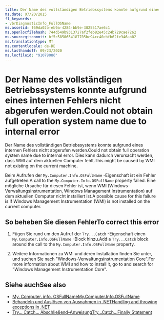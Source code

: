 ```yaml
---
title: Der Name des vollständigen Betriebssystems konnte aufgrund eines internen Fehlers nicht abgerufen werden.
ms.date: 07/20/2015
f1_keywords:
- vbrDiagnosticInfo_FullOSName
ms.assetid: f69da02b-eb9a-4284-bb9e-3025517ae6c1
ms.openlocfilehash: 744d549b9313727af2feb82e45c24b729cae7262
ms.sourcegitcommit: bf5c5850654187705bc94cc40ebfb62fe346ab02
ms.translationtype: MT
ms.contentlocale: de-DE
ms.lasthandoff: 09/23/2020
ms.locfileid: "91079086"
---
```

# <a name="could-not-obtain-full-operation-system-name-due-to-internal-error"></a><span data-ttu-id="6eac2-102">Der Name des vollständigen Betriebssystems konnte aufgrund eines internen Fehlers nicht abgerufen werden.</span><span class="sxs-lookup"><span data-stu-id="6eac2-102">Could not obtain full operation system name due to internal error</span></span>

<span data-ttu-id="6eac2-103">Der Name des vollständigen Betriebssystems konnte aufgrund eines internen Fehlers nicht abgerufen werden.</span><span class="sxs-lookup"><span data-stu-id="6eac2-103">Could not obtain full operation system name due to internal error.</span></span> <span data-ttu-id="6eac2-104">Dies kann dadurch verursacht werden, dass WMI auf dem aktuellen Computer fehlt.</span><span class="sxs-lookup"><span data-stu-id="6eac2-104">This might be caused by WMI not existing on the current machine.</span></span>  
  
 <span data-ttu-id="6eac2-105">Beim Aufrufen der `My.Computer.Info.OSFullName` -Eigenschaft ist ein Fehler aufgetreten.</span><span class="sxs-lookup"><span data-stu-id="6eac2-105">A call to the `My.Computer.Info.OSFullName` property failed.</span></span> <span data-ttu-id="6eac2-106">Eine mögliche Ursache für diesen Fehler ist, wenn WMI (Windows-Verwaltungsinstrumentation, Windows Management Instrumentation) auf dem aktuellen Computer nicht installiert ist.</span><span class="sxs-lookup"><span data-stu-id="6eac2-106">A possible cause for this failure is if Windows Management Instrumentation (WMI) is not installed on the current computer.</span></span>  
  
## <a name="to-correct-this-error"></a><span data-ttu-id="6eac2-107">So beheben Sie diesen Fehler</span><span class="sxs-lookup"><span data-stu-id="6eac2-107">To correct this error</span></span>  
  
1. <span data-ttu-id="6eac2-108">Fügen Sie rund um den Aufruf der `Try...Catch` -Eigenschaft einen `My.Computer.Info.OSFullName` -Block hinzu.</span><span class="sxs-lookup"><span data-stu-id="6eac2-108">Add a `Try...Catch` block around the call to the `My.Computer.Info.OSFullName` property.</span></span>  
  
2. <span data-ttu-id="6eac2-109">Weitere Informationen zu WMI und deren Installation finden Sie unter, und suchen Sie nach "Windows-Verwaltungsinstrumentation Core".</span><span class="sxs-lookup"><span data-stu-id="6eac2-109">For more information about WMI and how to install it, go to  and search for "Windows Management Instrumentation Core".</span></span>  
  
## <a name="see-also"></a><span data-ttu-id="6eac2-110">Siehe auch</span><span class="sxs-lookup"><span data-stu-id="6eac2-110">See also</span></span>

- [<span data-ttu-id="6eac2-111">My. Computer. info. OSFullName</span><span class="sxs-lookup"><span data-stu-id="6eac2-111">My.Computer.Info.OSFullName</span></span>](xref:Microsoft.VisualBasic.Devices.ComputerInfo.OSFullName)
- [<span data-ttu-id="6eac2-112">Behandeln und Auslösen von Ausnahmen in .NET</span><span class="sxs-lookup"><span data-stu-id="6eac2-112">Handling and throwing exceptions in .NET</span></span>](../../standard/exceptions/index.md)
- [<span data-ttu-id="6eac2-113">Try... Catch... Abschließend-Anweisung</span><span class="sxs-lookup"><span data-stu-id="6eac2-113">Try...Catch...Finally Statement</span></span>](../language-reference/statements/try-catch-finally-statement.md)
